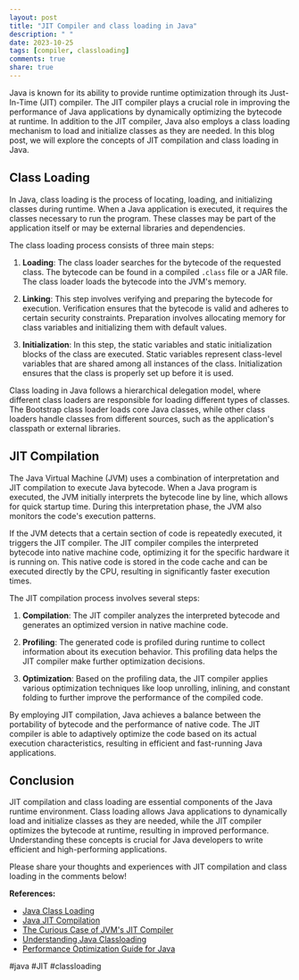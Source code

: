 ```yaml
---
layout: post
title: "JIT Compiler and class loading in Java"
description: " "
date: 2023-10-25
tags: [compiler, classloading]
comments: true
share: true
---
```


Java is known for its ability to provide runtime optimization through its Just-In-Time (JIT) compiler. The JIT compiler plays a crucial role in improving the performance of Java applications by dynamically optimizing the bytecode at runtime. In addition to the JIT compiler, Java also employs a class loading mechanism to load and initialize classes as they are needed. In this blog post, we will explore the concepts of JIT compilation and class loading in Java.

## Class Loading

In Java, class loading is the process of locating, loading, and initializing classes during runtime. When a Java application is executed, it requires the classes necessary to run the program. These classes may be part of the application itself or may be external libraries and dependencies.

The class loading process consists of three main steps:

1. **Loading**: The class loader searches for the bytecode of the requested class. The bytecode can be found in a compiled `.class` file or a JAR file. The class loader loads the bytecode into the JVM's memory.

2. **Linking**: This step involves verifying and preparing the bytecode for execution. Verification ensures that the bytecode is valid and adheres to certain security constraints. Preparation involves allocating memory for class variables and initializing them with default values.

3. **Initialization**: In this step, the static variables and static initialization blocks of the class are executed. Static variables represent class-level variables that are shared among all instances of the class. Initialization ensures that the class is properly set up before it is used.

Class loading in Java follows a hierarchical delegation model, where different class loaders are responsible for loading different types of classes. The Bootstrap class loader loads core Java classes, while other class loaders handle classes from different sources, such as the application's classpath or external libraries.

## JIT Compilation

The Java Virtual Machine (JVM) uses a combination of interpretation and JIT compilation to execute Java bytecode. When a Java program is executed, the JVM initially interprets the bytecode line by line, which allows for quick startup time. During this interpretation phase, the JVM also monitors the code's execution patterns.

If the JVM detects that a certain section of code is repeatedly executed, it triggers the JIT compiler. The JIT compiler compiles the interpreted bytecode into native machine code, optimizing it for the specific hardware it is running on. This native code is stored in the code cache and can be executed directly by the CPU, resulting in significantly faster execution times.

The JIT compilation process involves several steps:

1. **Compilation**: The JIT compiler analyzes the interpreted bytecode and generates an optimized version in native machine code.

2. **Profiling**: The generated code is profiled during runtime to collect information about its execution behavior. This profiling data helps the JIT compiler make further optimization decisions.

3. **Optimization**: Based on the profiling data, the JIT compiler applies various optimization techniques like loop unrolling, inlining, and constant folding to further improve the performance of the compiled code.

By employing JIT compilation, Java achieves a balance between the portability of bytecode and the performance of native code. The JIT compiler is able to adaptively optimize the code based on its actual execution characteristics, resulting in efficient and fast-running Java applications.

## Conclusion

JIT compilation and class loading are essential components of the Java runtime environment. Class loading allows Java applications to dynamically load and initialize classes as they are needed, while the JIT compiler optimizes the bytecode at runtime, resulting in improved performance. Understanding these concepts is crucial for Java developers to write efficient and high-performing applications.

Please share your thoughts and experiences with JIT compilation and class loading in the comments below!

**References:**

- [Java Class Loading](https://www.baeldung.com/java-class-loading)
- [Java JIT Compilation](https://www.oracle.com/java/technologies/javase/vmoptions-jsp.html#compiler)
- [The Curious Case of JVM's JIT Compiler](https://dzone.com/articles/the-curious-case-of-jvms-jit-compiler)
- [Understanding Java Classloading](https://www.infoq.com/articles/Java-Classloading/)
- [Performance Optimization Guide for Java](https://www.oracle.com/technetwork/java/performance-137248.html)

#java #JIT #classloading